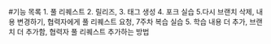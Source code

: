 #기능 목록 1. 풀 리퀘스트 2. 릴리즈, 3. 태그 생성 4. 포크 실습
5.다시 브랜치 삭제, 내용 변경하기, 협력자에게 풀 리퀘스트 요청, 7주차 복습 실습
5. 학습 내용 더 추가, 브랜치 더 추가함, 협력자 풀 리퀘스트 추가하는 방법
